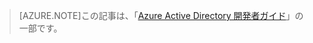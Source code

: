 > [AZURE.NOTE]この記事は、「[Azure Active Directory 開発者ガイド](../articles/active-directory/active-directory-developers-guide.md)」の一部です。

<!---HONumber=58-->